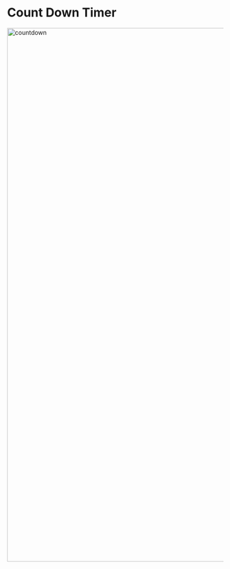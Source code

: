 # Count Down Timer
<img width="1244" alt="countdown" src="https://github.com/Seou0912/CountDown-timer/assets/151927766/28aff888-b825-465d-82e3-c7aea2a76df2">
